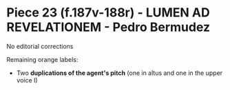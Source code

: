 # Piece 23 (f.187v-188r) - LUMEN AD REVELATIONEM - Pedro Bermudez


No editorial corrections

Remaining orange labels:
- Two **duplications of the agent's pitch** (one in altus and one in the upper voice I)